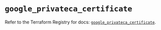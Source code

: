 # `google_privateca_certificate`

Refer to the Terraform Registry for docs: [`google_privateca_certificate`](https://registry.terraform.io/providers/hashicorp/google-beta/6.34.0/docs/resources/google_privateca_certificate).
